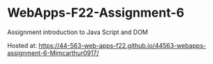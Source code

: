 # WebApps-F22-Assignment-6
Assignment introduction to Java Script and DOM


Hosted at: https://44-563-web-apps-f22.github.io/44563-webapps-assignment-6-Mjmcarthur0917/
